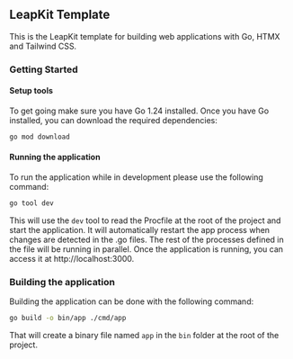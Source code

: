 ## LeapKit Template

This is the LeapKit template for building web applications with Go, HTMX and Tailwind CSS.

### Getting Started
#### Setup tools

To get going make sure you have Go 1.24 installed. Once you have Go installed, you can download the required dependencies:

```sh
go mod download
```

#### Running the application

To run the application while in development please use the following command:

```sh
go tool dev
```

This will use the `dev` tool to read the Procfile at the root of the project and start the application. It will automatically restart the app process when changes are detected in the .go files. The rest of the processes defined in the file will be running in parallel.
Once the application is running, you can access it at http://localhost:3000.


### Building the application
Building the application can be done with the following command:

```sh
go build -o bin/app ./cmd/app
```

That will create a binary file named `app` in the `bin` folder at the root of the project.
